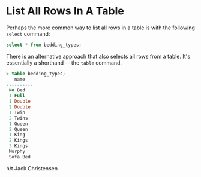 # List All Rows In A Table

Perhaps the more common way to list all rows in a table is with the following `select` command:

```sql
select * from bedding_types;
```

There is an alternative approach that also selects all rows from a table. It's essentially a shorthand -- the `table` command.

```sql
> table bedding_types;
   name
----------
 No Bed
 1 Full
 1 Double
 2 Double
 1 Twin
 2 Twins
 1 Queen
 2 Queen
 1 King
 2 Kings
 3 Kings
 Murphy
 Sofa Bed
```

h/t Jack Christensen
